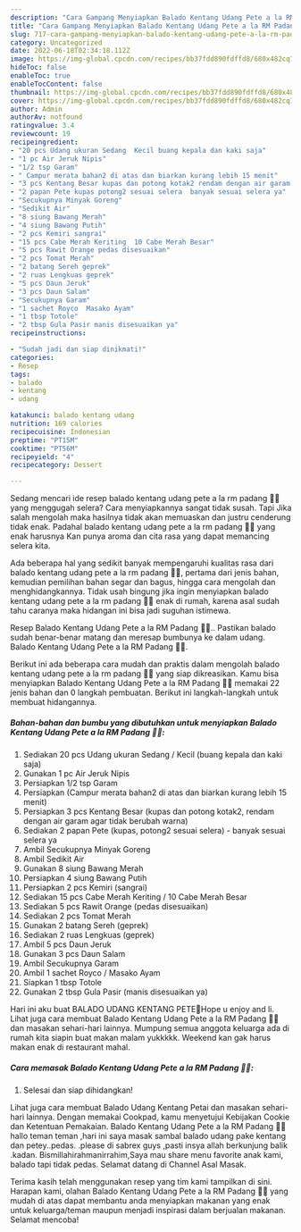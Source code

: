 ```yaml
---
description: "Cara Gampang Menyiapkan Balado Kentang Udang Pete a la RM Padang 👍🏼 yang Sempurna, Buat Buka Puasa}"
title: "Cara Gampang Menyiapkan Balado Kentang Udang Pete a la RM Padang 👍🏼 yang Sempurna, Buat Buka Puasa}"
slug: 717-cara-gampang-menyiapkan-balado-kentang-udang-pete-a-la-rm-padang-yang-sempurna-buat-buka-puasa
category: Uncategorized
date: 2022-06-18T02:34:18.112Z
image: https://img-global.cpcdn.com/recipes/bb37fdd890fdffd8/680x482cq70/balado-kentang-udang-pete-a-la-rm-padang-foto-resep-utama.jpg
hideToc: false
enableToc: true
enableTocContent: false
thumbnail: https://img-global.cpcdn.com/recipes/bb37fdd890fdffd8/680x482cq70/balado-kentang-udang-pete-a-la-rm-padang-foto-resep-utama.jpg
cover: https://img-global.cpcdn.com/recipes/bb37fdd890fdffd8/680x482cq70/balado-kentang-udang-pete-a-la-rm-padang-foto-resep-utama.jpg
author: Admin
authorAv: notfound
ratingvalue: 3.4
reviewcount: 19
recipeingredient:
- "20 pcs Udang ukuran Sedang  Kecil buang kepala dan kaki saja"
- "1 pc Air Jeruk Nipis"
- "1/2 tsp Garam"
- " Campur merata bahan2 di atas dan biarkan kurang lebih 15 menit"
- "3 pcs Kentang Besar kupas dan potong kotak2 rendam dengan air garam agar tidak berubah warna"
- "2 papan Pete kupas potong2 sesuai selera  banyak sesuai selera ya"
- "Secukupnya Minyak Goreng"
- "Sedikit Air"
- "8 siung Bawang Merah"
- "4 siung Bawang Putih"
- "2 pcs Kemiri sangrai"
- "15 pcs Cabe Merah Keriting  10 Cabe Merah Besar"
- "5 pcs Rawit Orange pedas disesuaikan"
- "2 pcs Tomat Merah"
- "2 batang Sereh geprek"
- "2 ruas Lengkuas geprek"
- "5 pcs Daun Jeruk"
- "3 pcs Daun Salam"
- "Secukupnya Garam"
- "1 sachet Royco  Masako Ayam"
- "1 tbsp Totole"
- "2 tbsp Gula Pasir manis disesuaikan ya"
recipeinstructions:

- "Sudah jadi dan siap dinikmati!"
categories:
- Resep
tags:
- balado
- kentang
- udang

katakunci: balado kentang udang 
nutrition: 169 calories
recipecuisine: Indonesian
preptime: "PT15M"
cooktime: "PT56M"
recipeyield: "4"
recipecategory: Dessert

---
```



Sedang mencari ide resep balado kentang udang pete a la rm padang 👍🏼 yang menggugah selera? Cara menyiapkannya sangat tidak susah. Tapi Jika salah mengolah maka hasilnya tidak akan memuaskan dan justru cenderung tidak enak. Padahal balado kentang udang pete a la rm padang 👍🏼 yang enak harusnya Kan punya aroma dan cita rasa yang dapat memancing selera kita.


Ada beberapa hal yang sedikit banyak mempengaruhi kualitas rasa dari balado kentang udang pete a la rm padang 👍🏼, pertama dari jenis bahan, kemudian pemilihan bahan segar dan bagus, hingga cara mengolah dan menghidangkannya. Tidak usah bingung jika ingin menyiapkan balado kentang udang pete a la rm padang 👍🏼 enak di rumah, karena asal sudah tahu caranya maka hidangan ini bisa jadi suguhan istimewa.

Resep Balado Kentang Udang Pete a la RM Padang 👍🏼.. Pastikan balado sudah benar-benar matang dan meresap bumbunya ke dalam udang. Balado Kentang Udang Pete a la RM Padang 👍🏼.


Berikut ini ada beberapa cara mudah dan praktis dalam mengolah balado kentang udang pete a la rm padang 👍🏼 yang siap dikreasikan. Kamu bisa menyiapkan Balado Kentang Udang Pete a la RM Padang 👍🏼 memakai 22 jenis bahan dan 0 langkah pembuatan. Berikut ini langkah-langkah untuk membuat hidangannya.

<!--inarticleads1-->

##### Bahan-bahan dan bumbu yang dibutuhkan untuk menyiapkan Balado Kentang Udang Pete a la RM Padang 👍🏼:

1. Sediakan 20 pcs Udang ukuran Sedang / Kecil (buang kepala dan kaki saja)
1. Gunakan 1 pc Air Jeruk Nipis
1. Persiapkan 1/2 tsp Garam
1. Persiapkan  (Campur merata bahan2 di atas dan biarkan kurang lebih 15 menit)
1. Persiapkan 3 pcs Kentang Besar (kupas dan potong kotak2, rendam dengan air garam agar tidak berubah warna)
1. Sediakan 2 papan Pete (kupas, potong2 sesuai selera) - banyak sesuai selera ya
1. Ambil Secukupnya Minyak Goreng
1. Ambil Sedikit Air
1. Gunakan 8 siung Bawang Merah
1. Persiapkan 4 siung Bawang Putih
1. Persiapkan 2 pcs Kemiri (sangrai)
1. Sediakan 15 pcs Cabe Merah Keriting / 10 Cabe Merah Besar
1. Sediakan 5 pcs Rawit Orange (pedas disesuaikan)
1. Sediakan 2 pcs Tomat Merah
1. Gunakan 2 batang Sereh (geprek)
1. Sediakan 2 ruas Lengkuas (geprek)
1. Ambil 5 pcs Daun Jeruk
1. Gunakan 3 pcs Daun Salam
1. Ambil Secukupnya Garam
1. Ambil 1 sachet Royco / Masako Ayam
1. Siapkan 1 tbsp Totole
1. Gunakan 2 tbsp Gula Pasir (manis disesuaikan ya)


Hari ini aku buat BALADO UDANG KENTANG PETE🍴Hope u enjoy and li. Lihat juga cara membuat Balado Kentang Udang Pete a la RM Padang 👍🏼 dan masakan sehari-hari lainnya. Mumpung semua anggota keluarga ada di rumah kita siapin buat makan malam yukkkkk. Weekend kan gak harus makan enak di restaurant mahal. 

<!--inarticleads2-->

##### Cara memasak Balado Kentang Udang Pete a la RM Padang 👍🏼:


1. Selesai dan siap dihidangkan!

Lihat juga cara membuat Balado Udang Kentang Petai dan masakan sehari-hari lainnya. Dengan memakai Cookpad, kamu menyetujui Kebijakan Cookie dan Ketentuan Pemakaian. Balado Kentang Udang Pete a la RM Padang 👍🏼 hallo teman teman ,hari ini saya masak sambal balado udang pake kentang dan petey..pedas. .please di sabrex guys ,pasti insya allah berkunjung balik .kadan. Bismillahirahmanirrahim,Saya mau share menu favorite anak kami, balado tapi tidak pedas. Selamat datang di Channel Asal Masak. 

Terima kasih telah menggunakan resep yang tim kami tampilkan di sini. Harapan kami, olahan Balado Kentang Udang Pete a la RM Padang 👍🏼 yang mudah di atas dapat membantu anda menyiapkan makanan yang enak untuk keluarga/teman maupun menjadi inspirasi dalam berjualan makanan. Selamat mencoba!
